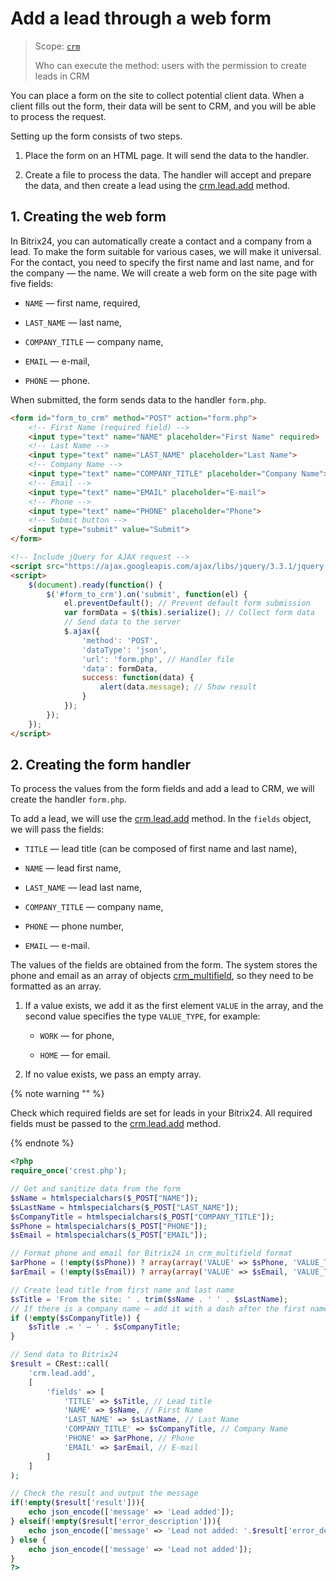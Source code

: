 # Add a lead through a web form

> Scope: [`crm`](../../../api-reference/scopes/permissions.md)
>
> Who can execute the method: users with the permission to create leads in CRM

You can place a form on the site to collect potential client data. When a client fills out the form, their data will be sent to CRM, and you will be able to process the request.

Setting up the form consists of two steps.

1. Place the form on an HTML page. It will send the data to the handler.

2. Create a file to process the data. The handler will accept and prepare the data, and then create a lead using the [crm.lead.add](../../../api-reference/crm/leads/crm-lead-add.md) method.

## 1. Creating the web form

In Bitrix24, you can automatically create a contact and a company from a lead. To make the form suitable for various cases, we will make it universal. For the contact, you need to specify the first name and last name, and for the company — the name. We will create a web form on the site page with five fields:

- `NAME` — first name, required,

- `LAST_NAME` — last name,

- `COMPANY_TITLE` — company name,

- `EMAIL` — e-mail,

- `PHONE` — phone.

When submitted, the form sends data to the handler `form.php`.

```html
<form id="form_to_crm" method="POST" action="form.php">
    <!-- First Name (required field) -->
    <input type="text" name="NAME" placeholder="First Name" required>
    <!-- Last Name -->
    <input type="text" name="LAST_NAME" placeholder="Last Name">
    <!-- Company Name -->
    <input type="text" name="COMPANY_TITLE" placeholder="Company Name">
    <!-- Email -->
    <input type="text" name="EMAIL" placeholder="E-mail">
    <!-- Phone -->
    <input type="text" name="PHONE" placeholder="Phone">
    <!-- Submit button -->
    <input type="submit" value="Submit">
</form>

<!-- Include jQuery for AJAX request -->
<script src="https://ajax.googleapis.com/ajax/libs/jquery/3.3.1/jquery.min.js"></script>
<script>
    $(document).ready(function() {
        $('#form_to_crm').on('submit', function(el) {
            el.preventDefault(); // Prevent default form submission
            var formData = $(this).serialize(); // Collect form data
            // Send data to the server
            $.ajax({
                'method': 'POST',
                'dataType': 'json',
                'url': 'form.php', // Handler file
                'data': formData,
                success: function(data) {
                    alert(data.message); // Show result
                }
            });
        });
    });
</script>
```

## 2. Creating the form handler

To process the values from the form fields and add a lead to CRM, we will create the handler `form.php`.

To add a lead, we will use the [crm.lead.add](../../../api-reference/crm/leads/crm-lead-add.md) method. In the `fields` object, we will pass the fields:

- `TITLE` — lead title (can be composed of first name and last name),

- `NAME` — lead first name,

- `LAST_NAME` — lead last name,

- `COMPANY_TITLE` — company name,

- `PHONE` — phone number,

- `EMAIL` — e-mail.

The values of the fields are obtained from the form. The system stores the phone and email as an array of objects [crm_multifield](../../../api-reference/crm/data-types.md#crm_multifield), so they need to be formatted as an array.

1. If a value exists, we add it as the first element `VALUE` in the array, and the second value specifies the type `VALUE_TYPE`, for example:

   -  `WORK` — for phone,

   -  `HOME` — for email.

2. If no value exists, we pass an empty array.

{% note warning "" %}

Check which required fields are set for leads in your Bitrix24. All required fields must be passed to the [crm.lead.add](../../../api-reference/crm/leads/crm-lead-add.md) method.

{% endnote %}

```php
<?php
require_once('crest.php');

// Get and sanitize data from the form
$sName = htmlspecialchars($_POST["NAME"]);
$sLastName = htmlspecialchars($_POST["LAST_NAME"]);
$sCompanyTitle = htmlspecialchars($_POST["COMPANY_TITLE"]);
$sPhone = htmlspecialchars($_POST["PHONE"]);
$sEmail = htmlspecialchars($_POST["EMAIL"]);

// Format phone and email for Bitrix24 in crm_multifield format
$arPhone = (!empty($sPhone)) ? array(array('VALUE' => $sPhone, 'VALUE_TYPE' => 'WORK')) : array();
$arEmail = (!empty($sEmail)) ? array(array('VALUE' => $sEmail, 'VALUE_TYPE' => 'HOME')) : array();

// Create lead title from first name and last name
$sTitle = 'From the site: ' . trim($sName . ' ' . $sLastName);
// If there is a company name — add it with a dash after the first name and last name
if (!empty($sCompanyTitle)) {
    $sTitle .= ' — ' . $sCompanyTitle;
}

// Send data to Bitrix24
$result = CRest::call(
    'crm.lead.add',
    [
        'fields' => [
            'TITLE' => $sTitle, // Lead title
            'NAME' => $sName, // First Name
            'LAST_NAME' => $sLastName, // Last Name
            'COMPANY_TITLE' => $sCompanyTitle, // Company Name
            'PHONE' => $arPhone, // Phone
            'EMAIL' => $arEmail, // E-mail
        ]
    ]
);

// Check the result and output the message
if(!empty($result['result'])){
    echo json_encode(['message' => 'Lead added']);
} elseif(!empty($result['error_description'])){
    echo json_encode(['message' => 'Lead not added: '.$result['error_description']]);
} else {
    echo json_encode(['message' => 'Lead not added']);
}
?>
```